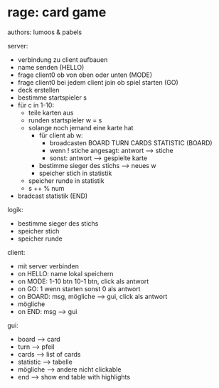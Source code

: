 # rage: card game
authors: lumoos & pabels

server:
- verbindung zu client aufbauen
- name senden (HELLO)
- frage client0 ob von oben oder unten (MODE)
- frage client0 bei jedem client join ob spiel starten (GO)
- deck erstellen
- bestimme startspieler s
- für c in 1-10:
	- teile karten aus
	- runden startspieler w = s
	- solange noch jemand eine karte hat
		- für client ab w:
			- broadcasten BOARD TURN CARDS STATISTIC (BOARD)
			- wenn ! stiche angesagt: antwort --> stiche 
			- sonst: antwort --> gespielte karte
		- bestimme sieger des stichs --> neues w
		- speicher stich in statistik
	- speicher runde in statistik
	- s ++ % num
- bradcast statistik (END)


logik:
- bestimme sieger des stichs
- speicher stich
- speicher runde



client:
- mit server verbinden
- on HELLO: name lokal speichern
- on MODE: 1-10 btn 10-1 btn, click als antwort
- on GO: 1 wenn starten sonst 0 als antwort
- on BOARD: msg, mögliche --> gui, click als antwort
- mögliche
- on END: msg --> gui


gui:
- board --> card
- turn --> pfeil
- cards --> list of cards
- statistic --> tabelle
- mögliche --> andere nicht clickable
- end --> show end table with highlights
